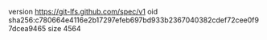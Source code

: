 version https://git-lfs.github.com/spec/v1
oid sha256:c780664e4116e2b17297efeb697bd933b2367040382cdef72cee0f97dcea9465
size 4564
